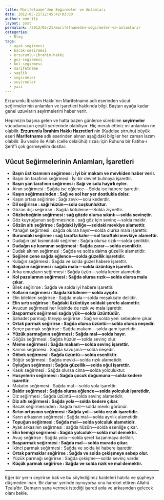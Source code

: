 ```yaml
---
title: Marifetname’den Seğirmeler ve Anlamları
date: 2012-05-21T12:45:42+03:00
author: omerify
layout: post
permalink: /2012/05/21/marifetnameden-segirmeler-ve-anlamlari/
categories:
  - Blog
tags:
  - ayak-segirmesi
  - bacak-sesirmesi
  - erzurumlu-ibrahim-hakki
  - goz-segirmesi
  - kol-segirmesi
  - marifetname
  - saglik
  - segirmeler
  - seyirmeler
  - yazi
---
```


Erzurumlu İbrahim Hakkı'nın Marifetname adlı eserinden vücut seğirmelerinin anlamları ve işaretleri hakkında bilgi. Baştan ayağa kadar genel uzuvların seyirmelerini haber verir.

Hepimizin başına gelen ve hatta bazen günlerce sürebilen **seyirmeler** vücudumuzun çeşitli yerlerinde olabiliyor. Hiç merak ettiniz mi anlamları ne olabilir. **Erzurumlu İbrahim Hakkı Hazretleri**’nin (Kuddise sirruhu) büyük eseri **Marifetname** adlı eserinden alınan aşağıdaki bilgiler her zaman lazım olabilir. Bu vesile ile Allah (celle celalühü) rızası için Ruhuna bir Fatiha-ı Şerif’i çok görmeyelim dostlar.

## Vücut Seğirmelerinin Anlamları, İşaretleri

  * **Başın üst kısmının seğirmesi&nbsp;: İyi bir makam ve mevkiden haber verir.**
  * Başın ön tarafının seğirmesi&nbsp;: İyi bir devlet bulmaya işarettir.
  * **Başın yan tarafının seğirmesi&nbsp;: Sağı ve solu hayırlı eyler.**
  * Alnın seğirmesi&nbsp;: Sağda ise eğlence — Solda ise habere işarettir.
  * **Kaşın seğirmesinden&nbsp;: Sağ ve sol her yer dostlukla dolar.**
  * Kaşın ortası seğirirse&nbsp;: Sağı zevk — solu kederdir.
  * **Dil seğirirse&nbsp;: sağı hüzün — solu coşkunluktur.**
  * Gözün dışı seğirirse&nbsp;: Sağda kötüleme — Solda ziynettir.
  * **Gözbebeğinin seğirmesi&nbsp;: sağ gözde olursa sıkıntı — solda sevinçtir.**
  * Göz kuyruğunun seğirmesinde&nbsp;: sağ göz için sevinç — solda maldır.
  * **Gözün altı seğirirse&nbsp;: Sağdaki iyiliğe — soldaki mevkiye alamettir.**
  * Yanağın seğirmesi&nbsp;: sağda olursa hayır — solda olursa mala işarettir.
  * **Burundaki seğirme&nbsp;: sağ tarafta kahır — sol taraftaki mevkiye alamettir.**
  * Dudağın üst kısmındaki seğirme&nbsp;: Sağda olursa rızık — solda şenliktir.
  * **Dudağın uç kısmının seğirmesi&nbsp;: Sağda zarar — solda esenliktir.**
  * Dudak altının seğirmesi&nbsp;: Sağda ve solda daima güzellik alametidir.
  * **Seğiren çene sağda eğlence — solda güzellik işaretidir.**
  * Kulağın seğirmesi&nbsp;: Sağda ve solda güzel habere işarettir.
  * **Boğazın seğirmesi&nbsp;: sağda mala — solda üzüntüye işarettir.**
  * Arka omuzların seğirmesi&nbsp;: Sağda üzün — solda keder alametidir.
  * **Kol pazularının seğirmesi&nbsp;: Sağda olursa rızık — solda olursa mala çıkar.**
  * Bilek seğirirse&nbsp;: Sağda ve solda iyi habere işarettir.
  * **Kolların seğirmesi&nbsp;: Sağda kötüleme — solda ayıptır.**
  * Elin bilekleri seğirirse&nbsp;: Sağda mala — solda meşakkate delildir.
  * **Elin sırtı seğirirse&nbsp;: Sağdaki üzüntüye soldaki şerefe alamettir.**
  * Avucun seğirmesi her ikisinde de rızık ve mala işarettir.
  * **Başparmak seğirmesi sağda yük — solda üzüntüdür.**
  * Şahadet parmağı titreyip seğirirse&nbsp;: Sağ ve solda yeni sebeplere çıkar.
  * **Ortak parmak seğirirse&nbsp;: Sağda olursa üzüntü — solda olursa neşedir.**
  * Serçe parmak seğirirse&nbsp;: Sağda makam — solda gam işaretidir.
  * **Yüzük parmağının seğirmesi&nbsp;: Sağda mal — solda hayır.**
  * Göğüs seğirmesi&nbsp;: Sağda hüzün — solda sevinç olur.
  * **Meme seğirmesi&nbsp;: Sağda makam — solda sevinç işarettir.**
  * Karnın seğirmesi&nbsp;: Sağda kavuşma — solda neşedir.
  * **Göbek seğirmesi&nbsp;: Sağda üzüntü — solda esenliktir.**
  * Böğür seğirmesi&nbsp;: Sağda mevki — solda rızık alametidir.
  * **Oyluğun seğirmesi&nbsp;: Sağda güzellik — solda oğul işarettir.**
  * Kasık seğirmesi&nbsp;: Sağda olursa cima — solda yolculuktur.
  * **Husyelerin seğirmesi&nbsp;: Sağda çocuk doğumuna — solda kedere işarettir.**
  * Makatın seğirmesi&nbsp;: Sağda mal — solda yola işarettir.
  * **Baldır seğirmesi&nbsp;: Sağda olursa eğlence — solda yolculuk işaretidir.**
  * Diz seğirmesi&nbsp;: Sağda üzüntü — solda sevinç alametidir.
  * **Diz altı seğirmesi&nbsp;: Sağda yola — solda kedere çıkar.**
  * Bacak seğirmesinden&nbsp;: Sağda mal — solda mevki görünür.
  * **Sırtın ortasının seğirmesi&nbsp;: Sağda yol — solda erzak işaretidir.**
  * Karın arkasının seğirmesi&nbsp;: Sağda mal — solda ayrılık alametidir.
  * **Topuğun seğirmesi&nbsp;: Sağda mal — solda yolculuk alametidir.**
  * Ayak arkasının seğirmesi&nbsp;: sağda hüzün — solda esenliğe çıkar.
  * **Elin kemiği seğirmesi&nbsp;: Sağda yolculuk — solda mal demektir.**
  * Avuç seğirirse&nbsp;: Sağda yola — solda şeref kazanmaya delildir.
  * **Başparmak seğirmesi&nbsp;: Sağda mal — solda murada çıkar.**
  * İkinci parmak seğirmesi&nbsp;: Sağda ve solda iyi habere işarettir.
  * **Ortak parmaklar seğirirse&nbsp;: Sağda ve solda çekişmeye sebep olur.**
  * Yüzük parmağı seğirirse&nbsp;: Sağda çekişme — solda sevinç vardır.
  * **Küçük parmak seğirirse&nbsp;: Sağda ve solda rızık ve mal demektir.**

<hr />

Eğer bir yerin seyirirse bak ve bu söylediğimiz kaideleri hatırla ve şüpheye düşmeden inan. Bir damar yerinde oynuyorsa onu hareket ettiren Allahü Teala’dır. Damarın sana vermek istediği işareti anla ve arkasından gelecek olanı bekle.
